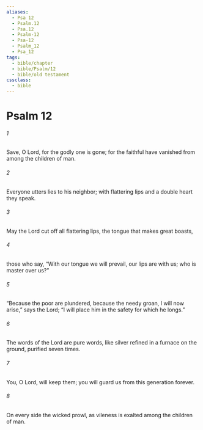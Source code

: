 ```yaml
---
aliases:
  - Psa 12
  - Psalm.12
  - Psa.12
  - Psalm-12
  - Psa-12
  - Psalm_12
  - Psa_12
tags:
  - bible/chapter
  - bible/Psalm/12
  - bible/old testament
cssclass:
  - bible
---
```


# Psalm 12

###### 1
Save, O Lord, for the godly one is gone; for the faithful have vanished from among the children of man.
###### 2
Everyone utters lies to his neighbor; with flattering lips and a double heart they speak.
###### 3
May the Lord cut off all flattering lips, the tongue that makes great boasts,
###### 4
those who say, “With our tongue we will prevail, our lips are with us; who is master over us?”
###### 5
“Because the poor are plundered, because the needy groan, I will now arise,” says the Lord; “I will place him in the safety for which he longs.”
###### 6
The words of the Lord are pure words, like silver refined in a furnace on the ground, purified seven times.
###### 7
You, O Lord, will keep them; you will guard us from this generation forever.
###### 8
On every side the wicked prowl, as vileness is exalted among the children of man.



